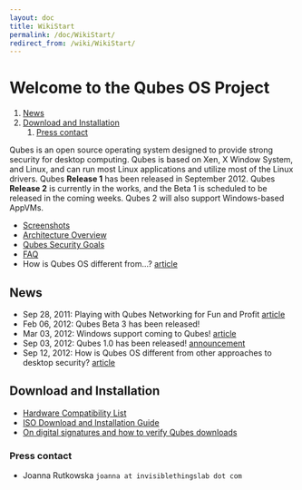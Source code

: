 ```yaml
---
layout: doc
title: WikiStart
permalink: /doc/WikiStart/
redirect_from: /wiki/WikiStart/
---
```


Welcome to the Qubes OS Project
===============================

1.  [News](#News)
2.  [Download and Installation](#DownloadandInstallation)
    1.  [Press contact](#Presscontact)

Qubes is an open source operating system designed to provide strong security for desktop computing. Qubes is based on Xen, X Window System, and Linux, and can run most Linux applications and utilize most of the Linux drivers. Qubes **Release 1** has been released in September 2012. Qubes **Release 2** is currently in the works, and the Beta 1 is scheduled to be released in the coming weeks. Qubes 2 will also support Windows-based AppVMs.

-   [Screenshots](/doc/QubesScreenshots)
-   [Architecture Overview](/doc/QubesArchitecture)
-   [Qubes Security Goals](/doc/SecurityGoals)
-   [FAQ](/doc/UserFaq)
-   How is Qubes OS different from...? [article](http://theinvisiblethings.blogspot.com/2012/09/how-is-qubes-os-different-from.html)

News
----

-   Sep 28, 2011: Playing with Qubes Networking for Fun and Profit [article](http://theinvisiblethings.blogspot.com/2011/09/playing-with-qubes-networking-for-fun.html)
-   Feb 06, 2012: Qubes Beta 3 has been released!
-   Mar 03, 2012: Windows support coming to Qubes! [article](http://theinvisiblethings.blogspot.com/2012/03/windows-support-coming-to-qubes.html)
-   Sep 03, 2012: Qubes 1.0 has been released! [announcement](http://theinvisiblethings.blogspot.com/2012/09/introducing-qubes-10.html)
-   Sep 12, 2012: How is Qubes OS different from other approaches to desktop security? [article](http://theinvisiblethings.blogspot.com/2012/09/how-is-qubes-os-different-from.html)

Download and Installation
-------------------------

-   [Hardware Compatibility List](/doc/HCL)
-   [ISO Download and Installation Guide](/doc/InstallationGuide)
-   [On digital signatures and how to verify Qubes downloads](/doc/VerifyingSignatures)

### Press contact

-   Joanna Rutkowska `joanna at invisiblethingslab dot com`

